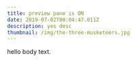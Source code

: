 ```yaml
---
title: preview pane is ON
date: 2019-07-02T00:04:47.011Z
description: yes desc
thumbnail: /img/the-three-musketeers.jpg
---
```

hello body text.
